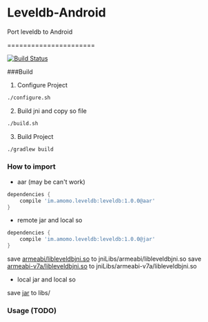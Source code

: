 Leveldb-Android
===============

Port leveldb to Android

======================

[![Build Status](https://drone.io/github.com/googolmo/Leveldb-Android/status.png)](https://drone.io/github.com/googolmo/Leveldb-Android/latest)

###Build
1. Configure Project
```bash
./configure.sh
```

2. Build jni and copy so file
```bash
./build.sh
```

3. Build Project
```bash
./gradlew build
```

### How to import

* aar (may be can't work)

```groovy
dependencies {
    compile 'im.amomo.leveldb:leveldb:1.0.0@aar'
}
```

* remote jar and local so

```groovy
dependencies {
    compile 'im.amomo.leveldb:leveldb:1.0.0@jar'
}
```

save [armeabi/libleveldbjni.so](https://raw.githubusercontent.com/googolmo/Leveldb-Android/master/lib/src/main/jniLibs/armeabi/libleveldbjni.so) to jniLibs/armeabi/libleveldbjni.so
save [armeabi-v7a/libleveldbjni.so](https://raw.githubusercontent.com/googolmo/Leveldb-Android/master/lib/src/main/jniLibs/armeabi-v7a/libleveldbjni.so) to jniLibs/armeabi-v7a/libleveldbjni.so

* local jar and local so

save [jar](https://drone.io/github.com/googolmo/Leveldb-Android/files/lib/build/libs/lib-1.0.0.jar) to libs/

### Usage (TODO)

